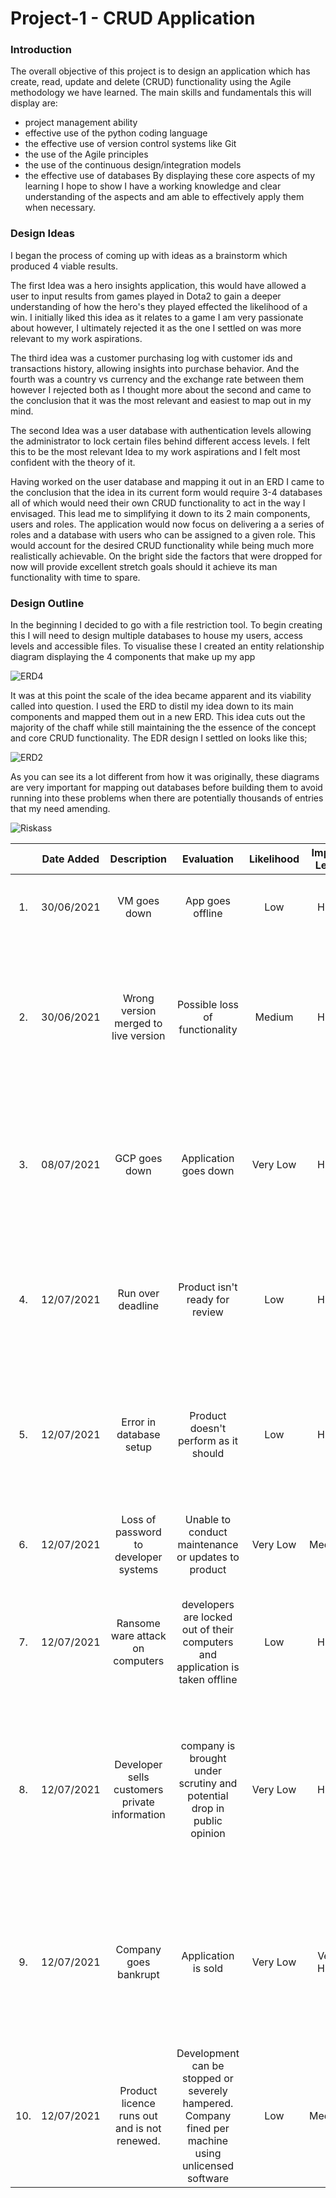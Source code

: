 # **Project-1 - CRUD Application**

### **Introduction**
The overall objective of this project is to design an application which has  create, read, update and delete (CRUD) functionality using the Agile methodology we have learned. 
The main skills and fundamentals this will display are:
* project management ability
* effective use of the python coding language
* the effective use of version control systems like Git
* the use of the Agile principles
* the use of the continuous design/integration models
* the effective use of databases
By displaying these core aspects of my learning I hope to show I have a working knowledge and clear understanding of the aspects and am able to effectively apply them when necessary. 


### **Design Ideas**
I began the process of  coming up with ideas as a brainstorm which produced 4 viable results.

The first Idea was a hero insights application, this would have allowed a user to input results from games played in Dota2 to gain a deeper understanding of how the hero's they played effected the likelihood of a win. 
I initially liked this idea as it relates to a game I am very passionate about however, I ultimately rejected it as the one I settled on was more relevant to my work aspirations.

The third idea was a customer purchasing log with customer ids and transactions history, allowing insights into purchase behavior. And the fourth was a country vs currency and the exchange rate between them however I rejected both as I thought more about the second and came to the conclusion that it was the most relevant and easiest to map out in my mind. 

The second Idea was a user database with authentication levels allowing the administrator to lock certain files behind different access levels. I felt this to be the most relevant Idea to my work aspirations and I felt most confident with the theory of it. 

Having worked on the user database and mapping it out in an ERD I came to the conclusion that the idea in its current form would require 3-4 databases all of which would need their own CRUD functionality to act in the way I envisaged. This lead me to simplifying it down to its 2 main components, users and roles. The application would now focus on delivering a a series of roles and a database with users who can be assigned to a given role. This would account for the desired CRUD functionality while being much more realistically achievable.
On the bright side the factors that were dropped for now will provide excellent stretch goals should it achieve its man functionality with time to spare. 

### **Design Outline** 
In the beginning  I decided to go with a file restriction tool. To begin creating this I will need to design multiple databases to house my users, access levels and accessible files.
To visualise these I created an entity relationship diagram displaying the 4 components that make up my app

![ERD4](https://i.imgur.com/7IW14a7.png)

It was at this point the scale of the idea became apparent and its viability called into question. 
I used the ERD to distil my idea down to its main components and mapped them out in a new ERD. This idea cuts out the majority of the chaff while still maintaining the the essence of the concept and core CRUD functionality.
The EDR design I settled on looks like this;

![ERD2](https://i.imgur.com/510ur8K.png)

As you can see its a lot different from how it was originally, these diagrams are very important for mapping out databases before building them to avoid running into these problems when there are potentially thousands of entries that my need amending. 







![Riskass](https://i.imgur.com/M6H7xsA.png)




|     | Date Added |                  Description                  |                                               Evaluation                                              | Likelihood | Impact Level |             Responsibility            |                                                     Response                                                     |                                                               Control Measures                                                               |
|:---:|:----------:|:---------------------------------------------:|:-----------------------------------------------------------------------------------------------------:|:----------:|:------------:|:-------------------------------------:|:----------------------------------------------------------------------------------------------------------------:|:--------------------------------------------------------------------------------------------------------------------------------------------:|
|  1. | 30/06/2021 |                  VM goes down                 |                                            App goes offline                                           |     Low    |     High     |                  GCP                  |                                    Recreate infrastructure on another machine                                    |                                             Use repo to recreate version on another working vm.                                              |
|  2. | 30/06/2021 |      Wrong version merged to live version     |                                    Possible loss of functionality                                     |   Medium   |     High     |               Developer               |                                      Revert back to previous stable  version                                     |              Conduct rigorous testing before anything is pushed to production environment. Restrict access to that environment.              |
|  3. | 08/07/2021 |                 GCP goes down                 |                                         Application goes down                                         |  Very Low  |     High     |                  GCP                  |                                 Recreate on another cloud host like AWS or Azure                                 |            Research hosts before using their services. Have VCS to allow deployment with another host should current one go down.            |
|  4. | 12/07/2021 |               Run over deadline               |                                    Product isn't ready for review                                     |     Low    |     High     |               Developer               |                     Produce as much as possible and display most up to date version possible                     |            Manage project with Jira to keep on track with deadline. Employ other developers to help if things start to fall behind           |
|  5. | 12/07/2021 |            Error in database setup            |                                  Product doesn't perform as it should                                 |     Low    |     High     |               Developer               | Conduct tests to ensure data is formatted and input correctly. roll back to previous working version if possible |                                      Validate data and automate the input of data as much as possible.                                       |
|  6. | 12/07/2021 |     Loss of password to developer systems     |                          Unable to conduct maintenance or updates to product                          |  Very Low  |    Medium    |               Developer               |                                 Use recovery methods to gain access to account.                                  |                                            Keep passwords stored securely in a password manager.                                             |
|  7. | 12/07/2021 |        Ransome ware attack on computers       |             developers are locked out of their computers and application is taken offline             |     Low    |     High     | Anyone in contact with backend access |              Remove computers form the compromised network or use new ones to connect to remote vm.              |                              Keep backups of systems and data where possible. Use offsite data storage and vms.                              |
|  8. | 12/07/2021 | Developer sells customers private information |                company is brought under scrutiny and potential drop in public opinion                 |  Very Low  |     High     |         Hiring staff/ managers        |                       Try to find out who gave the leak and who too. Work with authorities                       | Vet staff and have them sign disclosures. Only allow access to personal information to people who are cleared and have a reason to need it.  |
|  9. | 12/07/2021 |             Company goes bankrupt             |                                          Application is sold                                          |  Very Low  |   Very High  |        CEO/ Financial director        |                              Create copies of application for use in other projects.                             |     provide accurate figures of traffic and sales via automated capture methods to ensure business decisions are made with all the facts.    |
| 10. | 12/07/2021 | Product licence runs out and is not renewed.  | Development can be stopped or severely hampered. Company fined per machine using unlicensed software  |     Low    |    Medium    |            Licence holders            |                                  Find the licence hold and have licence renewed                                  |                                 Keep licence expiry dates tracked and automatically renewed where possible.                                  |